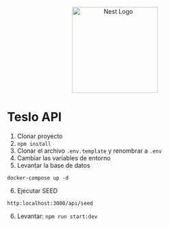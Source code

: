 <p align="center">
  <a href="http://nestjs.com/" target="blank"><img src="https://nestjs.com/img/logo-small.svg" width="200" alt="Nest Logo" /></a>
</p>

# Teslo API

1. Clonar proyecto
2. ```npm install```
3. Clonar el archivo ```.env.template``` y renombrar a ```.env```
4. Cambiar las variables de entorno
5. Levantar la base de datos
```
docker-compose up -d
```

6. Ejecutar SEED
```
http:localhost:3000/api/seed
```

6. Levantar: ```npm run start:dev```
